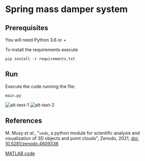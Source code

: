 # Spring mass damper system

## Prerequisites

You will need Python 3.6 or +

To install the requirements execute

	pip install -r requirements.txt

## Run

Execute the code running the file:

    main.py

![alt-text-1](https://github.com/Anarocha25/spring-mass-damper/blob/interface/system1.gif) ![alt-text-2](https://github.com/Anarocha25/spring-mass-damper/blob/interface/system2.gif)


## References

M. Musy  <em>et al.</em>,
"<code>vedo</code>, a python module for scientific analysis and visualization of 3D objects and point clouds",
Zenodo, 2021, <a href="https://doi.org/10.5281/zenodo.4609336">doi: 10.5281/zenodo.4609336</a>

[MATLAB code](https://www.mathworks.com/matlabcentral/fileexchange/95288-mass-spring-damper-1-dof?s_tid=srchtitle)
